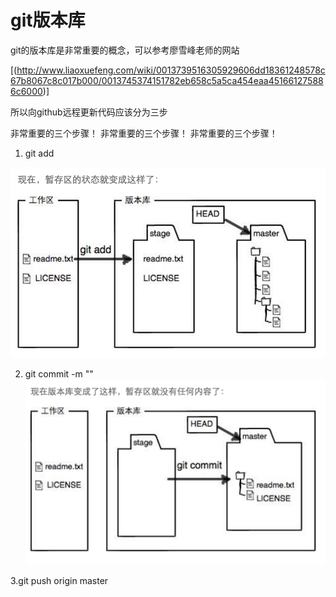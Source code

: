 # git版本库

git的版本库是非常重要的概念，可以参考廖雪峰老师的网站


[(http://www.liaoxuefeng.com/wiki/0013739516305929606dd18361248578c67b8067c8c017b000/0013745374151782eb658c5a5ca454eaa451661275886c6000)]

所以向github远程更新代码应该分为三步

非常重要的三个步骤！
非常重要的三个步骤！
非常重要的三个步骤！

1. git add

![](h7.png)

2. git commit -m ""
![](h9.png)

3.git push origin master

